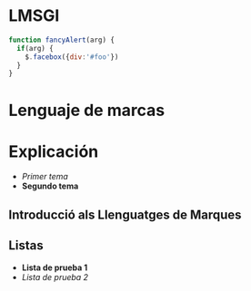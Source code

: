 # LMSGI

```javascript
function fancyAlert(arg) {
  if(arg) {
    $.facebox({div:'#foo'})
  }
}
```
# Lenguaje de marcas <h1> Explicación
   * *Primer tema*
   * **Segundo tema**
## Introducció als Llenguatges de Marques <h2> Listas
   * **Lista de prueba 1**
   * *Lista de prueba 2*
   
